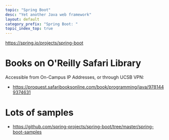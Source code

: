 ```yaml
---
topic: "Spring Boot"
desc: "Yet another Java web framework"
layout: default
category_prefix: "Spring Boot: "
topic_index_top: true
---
```


<https://spring.io/projects/spring-boot>

# Books on O'Reilly Safari Library

Accessible from On-Campus IP Addresses, or through UCSB VPN:

* <https://proquest.safaribooksonline.com/book/programming/java/9781449374631>

# Lots of samples

* <https://github.com/spring-projects/spring-boot/tree/master/spring-boot-samples>
